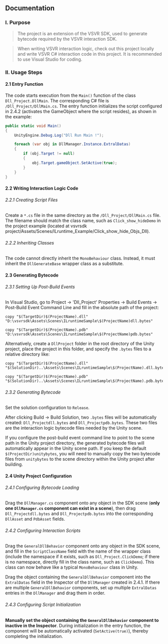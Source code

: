 ## Documentation

### I. Purpose
>The project is an extension of the VSVR SDK, used to generate bytecode required by the VSVR interaction SDK.

>When writing VSVR interaction logic, check out this project locally and write VSVR C# interaction code in this project. It is recommended to use Visual Studio for coding.

### II. Usage Steps
#### 2.1 Entry Function
The code starts execution from the `Main()` function of the class `Dll_Project.DllMain`. The corresponding C# file is `/Dll_Project/DllMain.cs`. The entry function initializes the script configured in 2.4.2 (activates the GameObject where the script resides), as shown in the example:
```csharp
public static void Main()
{
    UnityEngine.Debug.Log("Dll Run Main !");

    foreach (var obj in DllManager.Instance.ExtralDatas)
    {
        if (obj.Target != null)
        {
            obj.Target.gameObject.SetActive(true);
        }
    }
}
```
#### 2.2 Writing Interaction Logic Code
###### 2.2.1 Creating Script Files
Create a `*.cs` file in the same directory as the `/Dll_Project/DllMain.cs` file. The filename should match the class name, such as `Click_show_hideDemo` in the project example (located at vsvrsdk project/Assets/Scenes/ILruntime_Example/Click_show_hide_Objs_Dll).

###### 2.2.2 Inheriting Classes
The code cannot directly inherit the `MonoBehaviour` class. Instead, it must inherit the `DllGenerateBase` wrapper class as a substitute.

#### 2.3 Generating Bytecode
###### 2.3.1 Setting Up Post-Build Events
In Visual Studio, go to Project -> 'Dll_Project' Properties -> Build Events -> Post-Build Event Command Line and fill in the absolute path of the project:
```
copy "$(TargetDir)$(ProjectName).dll" "D:\vsvrsdk\Assets\Scenes\ILruntimeSample\$(ProjectName)dll.bytes"

copy "$(TargetDir)$(ProjectName).pdb" "D:\vsvrsdk\Assets\Scenes\ILruntimeSample\$(ProjectName)pdb.bytes"
```

Alternatively, create a `DllProject` folder in the root directory of the Unity project, place the project in this folder, and specify the `.bytes` files to a relative directory like:
```
copy "$(TargetDir)$(ProjectName).dll" "$(SolutionDir)..\Assets\Scenes\ILruntimeSample\$(ProjectName).dll.bytes"

copy "$(TargetDir)$(ProjectName).pdb" "$(SolutionDir)..\Assets\Scenes\ILruntimeSample\$(ProjectName).pdb.bytes"
```

###### 2.3.2 Generating Bytecode
Set the solution configuration to `Release`.

After clicking Build -> Build Solution, two `.bytes` files will be automatically created: `Dll_Projectdll.bytes` and `Dll_Projectpdb.bytes`. These two files are the interaction logic bytecode files needed by the Unity scene.

If you configure the post-build event command line to point to the scene path in the Unity project directory, the generated bytecode files will automatically appear in the Unity scene path. If you keep the default `$(ProjectDir)unitybytes`, you will need to manually copy the two bytecode files from `unitybytes` to the scene directory within the Unity project after building.

#### 2.4 Unity Project Configuration
###### 2.4.1 Configuring Bytecode Loading
Drag the `DllManager.cs` component onto any object in the SDK scene (**only one `DllManager.cs` component can exist in a scene**), then drag `Dll_Projectdll.bytes` and `Dll_Projectpdb.bytes` into the corresponding `DllAsset` and `PdbAsset` fields.

###### 2.4.2 Configuring Interaction Scripts
Drag the `GeneralDllBehavior` component onto any object in the SDK scene, and fill in the `ScriptClassName` field with the name of the wrapper class (include the namespace if it exists, such as `Dll_Project.ClickDemo`; if there is no namespace, directly fill in the class name, such as `ClickDemo`). This class can now behave like a typical `MonoBehaviour` class in Unity.

Drag the object containing the `GeneralDllBehavior` component into the `ExtralDatas` field in the Inspector of the `DllManager` created in 2.4.1. If there are multiple `GeneralDllBehavior` components, set up multiple `ExtralDatas` entries in the `DllManager` and drag them in order.

###### 2.4.3 Configuring Script Initialization
**Manually set the object containing the `GeneralDllBehavior` component to inactive in the Inspector**. During initialization in the entry function, the component will be automatically activated (`SetActive(true)`), thereby completing the initialization.